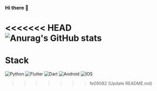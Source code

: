### Hi there 👋

<<<<<<< HEAD
![Anurag's GitHub stats](https://github-readme-stats.vercel.app/api?username=Hitbee-dev&show_icons=true&theme=radical)
=======
# Stack
<img alt="Python" src ="https://img.shields.io/badge/Python-3776AB.svg?&style=flat&logo=Python&logoColor=white"/></a>
<img alt="Flutter" src ="https://img.shields.io/badge/Flutter-02569B.svg?&style=flat&logo=Flutter&logoColor=white"/></a>
<img alt="Dart" src ="https://img.shields.io/badge/Dart-0175C2.svg?&style=flat&logo=Dart&logoColor=white"/></a>
<img alt="Android" src ="https://img.shields.io/badge/Android-3DDC84.svg?&style=flat&logo=Android&logoColor=white"/></a>
<img alt="IOS" src ="https://img.shields.io/badge/IOS-000000.svg?&style=flat&logo=IOS&logoColor=white"/></a>
>>>>>>> fe09082 (Update README.md)

<!--
**Hitbee-dev/Hitbee-dev** is a ✨ _special_ ✨ repository because its `README.md` (this file) appears on your GitHub profile.

Here are some ideas to get you started:

- 🔭 I’m currently working on ...
- 🌱 I’m currently learning ...
- 👯 I’m looking to collaborate on ...
- 🤔 I’m looking for help with ...
- 💬 Ask me about ...
- 📫 How to reach me: ...
- 😄 Pronouns: ...
- ⚡ Fun fact: ...
-->

